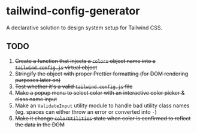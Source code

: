 # tailwind-config-generator

A declarative solution to design system setup for Tailwind CSS.

## TODO

1. ~~Create a function that injects a `colors` object name into a `tailwind.config.js` virtual object~~
2. ~~Stringify the object with proper Prettier formatting (for DOM rendering purposes later on)~~
3. ~~Test whether it's a valid `tailwind.config.js` file~~
4. ~~Make a popup menu to select color with an interactive color picker & class name input~~
5. Make an `ValidateInput` utility module to handle bad utility class names (eg. spaces can either throw an error or converted into `-`)
6. ~~Make it change `colorUtilities` state when color is confirmed to reflect the data in the DOM~~
